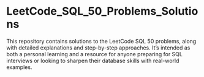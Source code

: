 # LeetCode_SQL_50_Problems_Solutions
This repository contains solutions to the LeetCode SQL 50 problems, along with detailed explanations and step-by-step approaches. It’s intended as both a personal learning and a resource for anyone preparing for SQL interviews or looking to sharpen their database skills with real-world examples.
